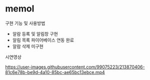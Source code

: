 # memol
구현 기능 및 사용방법
- 알람 등록 및 알림창 구현
- 알림 목록 파이어베이스 연동 완료
- 알람 삭제 미구현

시연영상

https://user-images.githubusercontent.com/99075223/213870406-81c6e78b-be9d-4a10-85bc-ae65bc13ebce.mp4

